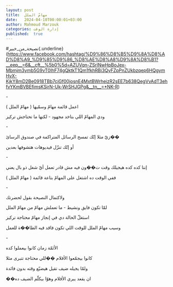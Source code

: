 ```yaml
---
layout: post
title:  مهامّ الملل
date:   2024-04-10T00:00:01+03:00
author: Mahmoud Marzouk
categories: إدارة الوقت
published:  true
---
```

\#نصيحة_من_خبير{.underline}(https://www.facebook.com/hashtag/%D9%86%D8%B5%D9%8A%D8%AD%D8%A9_%D9%85%D9%86_%D8%AE%D8%A8%D9%8A%D8%B1?__eep__=6&__cft__%5b0%5d=AZUVqn-ZSrlNwHpBoJex-Mbmjm3ymb5G9vT0IhF74gQktkT1Qm1fkhRBi3QyFZpPnZUkbzqep6HQgymHvX-KjkY8mD2Be0918TBb7cjGf00josnE4MxtBWrheizR2sEE7b638QegVvAdT3ehfvYKmBVBEfimsKSjrN-Uk-WrSHJGPg&__tn__=*NK-R)

\-

اعمل قائمة مهامّ وسمّيها ( مهامّ الملل )

ودي المهامّ اللي بتاخد مجهود - لكنها ما تحتاجش تركيز

\-

زيّ مثلا إنّك تمسح الرسائل المتراكمة في صندوق الرسائ��

أو إنّك تنزّل فيديوهات هتشوفها بعدين

\-

إنتا كده كده هيجيلك وقت ت��ون فيه مش قادر تعمل أيّ شغل ذو بال
يعني

ففي الوقت ده اشتغل على المهامّ بتاعة قائمة ( مهامّ الملل )

\-

ولاكتمال النصيحة بقول لحضرتك

لمّا تكون فايق ونشيط - ما تعملش مهامّ من مهامّ الملل

استغلّ الحالة دي في إنجاز مهامّ محتاجة تركيز

وسيب مهامّ الملل للوقت اللي تكون فاقد فيه الطا��ة للعمل

\-

الأئمّة زمان كانوا بيعملوا كده

كانوا بيجمّعوا الأقلام ��للي محتاجة تتبرى مثلا

ولمّا يجيله ضيف تقيل هيضيّع وقته بدون فائدة

��ان يقعد يبري الأقلام وهوّا بيكلّم الضيف ده
